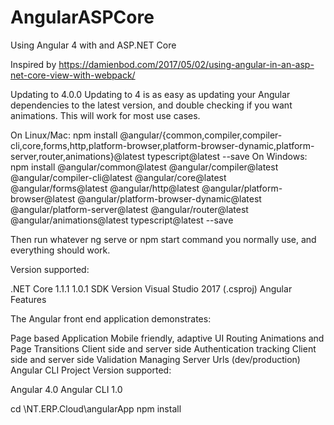 # AngularASPCore
Using Angular 4 with and ASP.NET Core 


Inspired by 
https://damienbod.com/2017/05/02/using-angular-in-an-asp-net-core-view-with-webpack/


Updating to 4.0.0
Updating to 4 is as easy as updating your Angular dependencies to the latest version, and double checking if you want animations. This will work for most use cases.

On Linux/Mac: 
npm install @angular/{common,compiler,compiler-cli,core,forms,http,platform-browser,platform-browser-dynamic,platform-server,router,animations}@latest typescript@latest --save 
On Windows:
npm install @angular/common@latest @angular/compiler@latest @angular/compiler-cli@latest @angular/core@latest @angular/forms@latest @angular/http@latest @angular/platform-browser@latest @angular/platform-browser-dynamic@latest @angular/platform-server@latest @angular/router@latest @angular/animations@latest typescript@latest --save

Then run whatever ng serve or npm start command you normally use, and everything should work.

Version supported:

.NET Core 1.1.1
1.0.1 SDK Version
Visual Studio 2017 (.csproj)
Angular Features

The Angular front end application demonstrates:

Page based Application
Mobile friendly, adaptive UI
Routing
Animations and Page Transitions
Client side and server side Authentication tracking
Client side and server side Validation
Managing Server Urls (dev/production)
Angular CLI Project
Version supported:

Angular 4.0
Angular CLI 1.0




cd <installFolder>\NT.ERP.Cloud\angularApp
npm install


